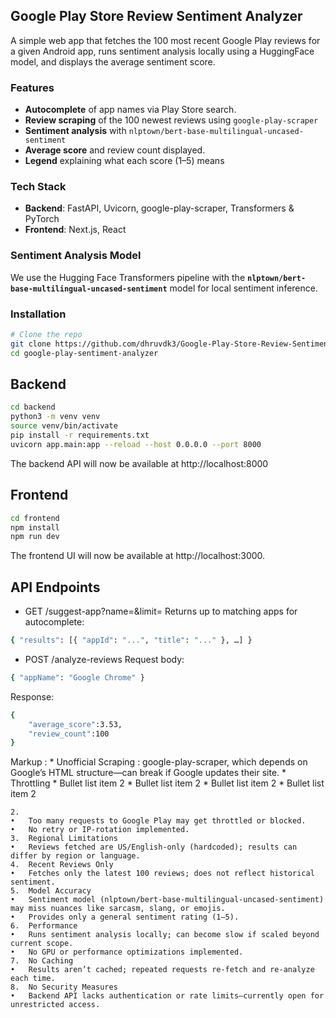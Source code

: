 ## Google Play Store Review Sentiment Analyzer

A simple web app that fetches the 100 most recent Google Play reviews for a given Android app, runs sentiment analysis locally using a HuggingFace model, and displays the average sentiment score.

### Features

- **Autocomplete** of app names via Play Store search.  
- **Review scraping** of the 100 newest reviews using `google-play-scraper`  
- **Sentiment analysis** with `nlptown/bert-base-multilingual-uncased-sentiment`
- **Average score** and review count displayed. 
- **Legend** explaining what each score (1–5) means

### Tech Stack

- **Backend**: FastAPI, Uvicorn, google-play-scraper, Transformers & PyTorch  
- **Frontend**: Next.js, React  

### Sentiment Analysis Model

We use the Hugging Face Transformers pipeline with the **`nlptown/bert-base-multilingual-uncased-sentiment`** model for local sentiment inference.


### Installation

```bash
# Clone the repo
git clone https://github.com/dhruvdk3/Google-Play-Store-Review-Sentiment-Analyzer.git
cd google-play-sentiment-analyzer
```

## Backend ##

```bash
cd backend
python3 -m venv venv
source venv/bin/activate
pip install -r requirements.txt
uvicorn app.main:app --reload --host 0.0.0.0 --port 8000
```
The backend API will now be available at http://localhost:8000


## Frontend ##
```bash
cd frontend
npm install
npm run dev
```
The frontend UI will now be available at http://localhost:3000.





## API Endpoints ##
- GET /suggest-app?name=<query>&limit=<num>
Returns up to <limit> matching apps for autocomplete:
```bash
{ "results": [{ "appId": "...", "title": "..." }, …] }
```

- POST /analyze-reviews
Request body:
```bash
{ "appName": "Google Chrome" }
```

Response:

```bash
{
    "average_score":3.53,
    "review_count":100
}
```


Markup : * Unofficial Scraping : google-play-scraper, which depends on Google’s HTML structure—can break if Google updates their site.
          * Throttling
          * Bullet list item 2
          * Bullet list item 2
          * Bullet list item 2
          * Bullet list item 2

	2.	
	•	Too many requests to Google Play may get throttled or blocked.
	•	No retry or IP-rotation implemented.
	3.	Regional Limitations
	•	Reviews fetched are US/English-only (hardcoded); results can differ by region or language.
	4.	Recent Reviews Only
	•	Fetches only the latest 100 reviews; does not reflect historical sentiment.
	5.	Model Accuracy
	•	Sentiment model (nlptown/bert-base-multilingual-uncased-sentiment) may miss nuances like sarcasm, slang, or emojis.
	•	Provides only a general sentiment rating (1–5).
	6.	Performance
	•	Runs sentiment analysis locally; can become slow if scaled beyond current scope.
	•	No GPU or performance optimizations implemented.
	7.	No Caching
	•	Results aren’t cached; repeated requests re-fetch and re-analyze each time.
	8.	No Security Measures
	•	Backend API lacks authentication or rate limits—currently open for unrestricted access.